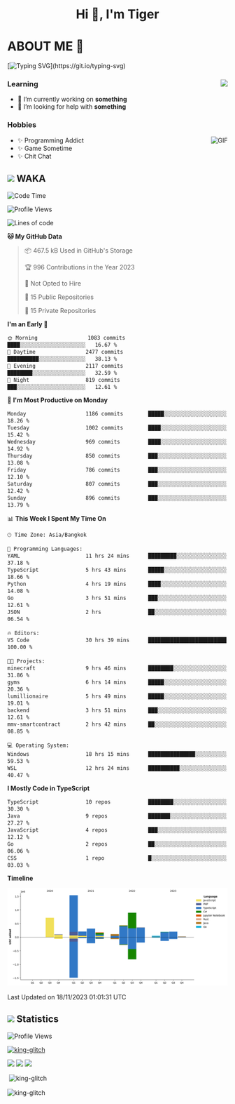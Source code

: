 <h1 align="center">Hi 👋, I'm Tiger</h1>




# ABOUT ME 💬

[![Typing SVG](https://readme-typing-svg.herokuapp.com?color=22F771&vCenter=true&lines=A+perssionate+developer+from+nowhere.)](https://git.io/typing-svg)

<div>
 <img align="right" src="https://spotify-github-profile.vercel.app/api/view?uid=12129734423&cover_image=false&theme=default&bar_color=22d016&bar_color_cover=true" />
 <h3>Learning</h3>
 
 <ul>
  <li>🔭 I’m currently working on <b>something</b></li>
  <li>🤝 I’m looking for help with <b>something</b></li>
 </ul>
 
</div>
<div>
 <h3>Hobbies</h3>
 <img align="right" height="475px"  alt="GIF" src="https://i.pinimg.com/originals/1f/b7/db/1fb7dbee557e5ed509f7517da8a84d58.gif" />
 <ul>
  <li>✨ Programming Addict</li>
  <li>✨ Game Sometime</li>
  <li>✨ Chit Chat</li>
 </ul>
 
</div>



## <img height="40" src="https://raw.githubusercontent.com/innng/innng/master/assets/kyubey.gif"/> WAKA

<!--START_SECTION:waka-->
![Code Time](http://img.shields.io/badge/Code%20Time-1%2C687%20hrs%2022%20mins-blue)

![Profile Views](http://img.shields.io/badge/Profile%20Views-0-blue)

![Lines of code](https://img.shields.io/badge/From%20Hello%20World%20I%27ve%20Written-5.3%20million%20lines%20of%20code-blue)

**🐱 My GitHub Data** 

> 📦 467.5 kB Used in GitHub's Storage 
 > 
> 🏆 996 Contributions in the Year 2023
 > 
> 🚫 Not Opted to Hire
 > 
> 📜 15 Public Repositories 
 > 
> 🔑 15 Private Repositories 
 > 
**I'm an Early 🐤** 

```text
🌞 Morning                1083 commits        ████░░░░░░░░░░░░░░░░░░░░░   16.67 % 
🌆 Daytime                2477 commits        ██████████░░░░░░░░░░░░░░░   38.13 % 
🌃 Evening                2117 commits        ████████░░░░░░░░░░░░░░░░░   32.59 % 
🌙 Night                  819 commits         ███░░░░░░░░░░░░░░░░░░░░░░   12.61 % 
```
📅 **I'm Most Productive on Monday** 

```text
Monday                   1186 commits        █████░░░░░░░░░░░░░░░░░░░░   18.26 % 
Tuesday                  1002 commits        ████░░░░░░░░░░░░░░░░░░░░░   15.42 % 
Wednesday                969 commits         ████░░░░░░░░░░░░░░░░░░░░░   14.92 % 
Thursday                 850 commits         ███░░░░░░░░░░░░░░░░░░░░░░   13.08 % 
Friday                   786 commits         ███░░░░░░░░░░░░░░░░░░░░░░   12.10 % 
Saturday                 807 commits         ███░░░░░░░░░░░░░░░░░░░░░░   12.42 % 
Sunday                   896 commits         ███░░░░░░░░░░░░░░░░░░░░░░   13.79 % 
```


📊 **This Week I Spent My Time On** 

```text
🕑︎ Time Zone: Asia/Bangkok

💬 Programming Languages: 
YAML                     11 hrs 24 mins      █████████░░░░░░░░░░░░░░░░   37.18 % 
TypeScript               5 hrs 43 mins       █████░░░░░░░░░░░░░░░░░░░░   18.66 % 
Python                   4 hrs 19 mins       ████░░░░░░░░░░░░░░░░░░░░░   14.08 % 
Go                       3 hrs 51 mins       ███░░░░░░░░░░░░░░░░░░░░░░   12.61 % 
JSON                     2 hrs               ██░░░░░░░░░░░░░░░░░░░░░░░   06.54 % 

🔥 Editors: 
VS Code                  30 hrs 39 mins      █████████████████████████   100.00 % 

🐱‍💻 Projects: 
minecraft                9 hrs 46 mins       ████████░░░░░░░░░░░░░░░░░   31.86 % 
gyms                     6 hrs 14 mins       █████░░░░░░░░░░░░░░░░░░░░   20.36 % 
lumillionaire            5 hrs 49 mins       █████░░░░░░░░░░░░░░░░░░░░   19.01 % 
backend                  3 hrs 51 mins       ███░░░░░░░░░░░░░░░░░░░░░░   12.61 % 
mmv-smartcontract        2 hrs 42 mins       ██░░░░░░░░░░░░░░░░░░░░░░░   08.85 % 

💻 Operating System: 
Windows                  18 hrs 15 mins      ███████████████░░░░░░░░░░   59.53 % 
WSL                      12 hrs 24 mins      ██████████░░░░░░░░░░░░░░░   40.47 % 
```

**I Mostly Code in TypeScript** 

```text
TypeScript               10 repos            ████████░░░░░░░░░░░░░░░░░   30.30 % 
Java                     9 repos             ███████░░░░░░░░░░░░░░░░░░   27.27 % 
JavaScript               4 repos             ███░░░░░░░░░░░░░░░░░░░░░░   12.12 % 
Go                       2 repos             ██░░░░░░░░░░░░░░░░░░░░░░░   06.06 % 
CSS                      1 repo              █░░░░░░░░░░░░░░░░░░░░░░░░   03.03 % 
```



**Timeline**

![Lines of Code chart](https://raw.githubusercontent.com/king-glitch/king-glitch/main/assets/bar_graph.png)


 Last Updated on 18/11/2023 01:01:31 UTC
<!--END_SECTION:waka-->
## <img height="40" src="https://raw.githubusercontent.com/innng/innng/master/assets/kyubey.gif"/> Statistics
![Profile Views](https://komarev.com/ghpvc/?username=king-glitch)  

<p align="left"> 
 <a href="https://github.com/ryo-ma/github-profile-trophy">
  <img src="https://github-profile-trophy.vercel.app/?username=king-glitch&theme=dracula" alt="king-glitch" />
 </a> </p>

![](https://github-profile-summary-cards.vercel.app/api/cards/profile-details?username=king-glitch&theme=dracula)
![](https://github-profile-summary-cards.vercel.app/api/cards/stats?username=king-glitch&theme=dracula) 
![](https://github-profile-summary-cards.vercel.app/api/cards/productive-time?username=king-glitch&theme=dracula)


<p>&nbsp;<img align="center" src="https://github-readme-stats.vercel.app/api?username=king-glitch&theme=dracula" alt="king-glitch" /></p>

<p><img align="center" src="https://github-readme-streak-stats.herokuapp.com/?user=king-glitch&theme=dracula" alt="king-glitch" /></p>

